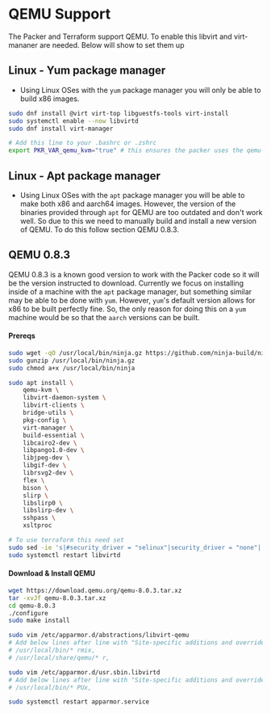 # QEMU Support

The Packer and Terraform support QEMU. To enable this libvirt and virt-mananer are needed. Below will show to set them up

## Linux - Yum package manager

- Using Linux OSes with the `yum` package manager you will only be able to build x86 images.

```bash
sudo dnf install @virt virt-top libguestfs-tools virt-install
sudo systemctl enable --now libvirtd
sudo dnf install virt-manager

# Add this line to your .bashrc or .zshrc
export PKR_VAR_qemu_kvm="true" # this ensures the packer uses the qemu-kvm exectuable
```

## Linux - Apt package manager

- Using Linux OSes with the `apt` package manager you will be able to make both x86 and aarch64 images. However, the version of the binaries provided through `apt` for QEMU are too outdated and don't work well. So due to this we need to manually build and install a new version of QEMU. To do this follow section QEMU 0.8.3.

## QEMU 0.8.3

QEMU 0.8.3 is a known good version to work with the Packer code so it will be the version instructed to download. Currently we focus on installing inside of a machine with the `apt` package manager, but something similar may be able to be done with `yum`. However, `yum`'s default version allows for x86 to be built perfectly fine. So, the only reason for doing this on a `yum` machine would be so that the `aarch` versions can be built.

#### Prereqs

```bash
sudo wget -qO /usr/local/bin/ninja.gz https://github.com/ninja-build/ninja/releases/latest/download/ninja-linux.zip
sudo gunzip /usr/local/bin/ninja.gz
sudo chmod a+x /usr/local/bin/ninja

sudo apt install \
    qemu-kvm \
    libvirt-daemon-system \
    libvirt-clients \
    bridge-utils \
    pkg-config \
    virt-manager \
    build-essential \
    libcairo2-dev \
    libpango1.0-dev \
    libjpeg-dev \
    libgif-dev \
    librsvg2-dev \
    flex \
    bison \
    slirp \
    libslirp0 \
    libslirp-dev \
    sshpass \
    xsltproc

# To use terraform this need set
sudo sed -ie 's|#security_driver = "selinux"|security_driver = "none"|' /etc/libvirt/qemu.conf
sudo systemctl restart libvirtd
```

#### Download & Install QEMU

```bash
wget https://download.qemu.org/qemu-8.0.3.tar.xz
tar -xvJf qemu-8.0.3.tar.xz
cd qemu-8.0.3
./configure
sudo make install

sudo vim /etc/apparmor.d/abstractions/libvirt-qemu
# Add below lines after line with "Site-specific additions and overrides",  without the # infront
# /usr/local/bin/* rmix,
# /usr/local/share/qemu/* r,

sudo vim /etc/apparmor.d/usr.sbin.libvirtd
# Add below lines after line with "Site-specific additions and overrides", without the # infront
# /usr/local/bin/* PUx,

sudo systemctl restart apparmor.service
```

